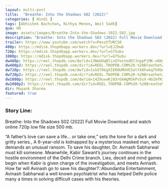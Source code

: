 ```yaml
---
layout: multi-post
title:  "Breathe: Into the Shadows S02 (2022)"
categories: [ Hindi ]
tags: [Abhishek Bachchan, Nithya Menen, Amit Sadh]
qua: HD
image: assets/images/Breathe-Into-the-Shadows-2022-S02.jpg
description: "Breathe: Into the Shadows S02 (2022) Full Movie Download and watch online 720p low file size 500 mb."
trailer: https://www.youtube.com/watch?v=PmszhTURCS0
480p: https://mdisk.thopdbapp.workers.dev/?url=EJ2hwb
720p: https://mdisk.thopdbapp.workers.dev/?url=G7Subv
1080p: https://mdisk.thopdbapp.workers.dev/?url=G7Subv
dw480p: https://reel.thopdb.com/dw?id=13NmUOqBIivQ7oxtedD7JnppPjMK-n6Ha
dw480p2: https://reel.thopdb.com/dir?id=REEL.THOPDB.COM%20-%20Breathe%20Into%20the%20Shadows%202022S02%20Hindi%20AMZN%20Web%20Series%20480p%20HDRip%20ESub%201.1GB.mkv
dw720p: https://reel.thopdb.com/dw?id=1sGd70bgXIER0UMUVE5alYX8FwkqTk9Ue
dw720p2: https://reel.thopdb.com/dir?id=REEL.THOPDB.COM%20-%20Breathe%20Into%20the%20Shadows%202022%20S02%20Hindi%20AMZN%20Web%20Series%20720p%20HDRip%20ESub%202.3GB.mkv
dw1080p: https://reel.thopdb.com/dw?id=14Z9uvwKj03rGkWgMSkPv5sX-HGImfHiw
dw1080p2: https://reel.thopdb.com/dir?id=REEL.THOPDB.COM%20-%20Breathe%20Into%20the%20Shadows%202022%20S02%20Hindi%20AMZN%20Web%20Series%201080p%20HDRip%20ESub%205GB.mkv
dir: Mayank Sharma
featured: true
---
```


### Story Line:
Breathe: Into the Shadows S02 (2022) Full Movie Download and watch online 720p low file size 500 mb.

“A father’s love can save a life… or take one,” sets the tone for a dark and gritty series., A 6-year-old is kidnapped by a mysterious masked man, who demands an unusual ransom. To save his daughter, Dr. Avinash Sabharwal must kill someone. Meanwhile, Kabir Sawant’s journey continues in the hostile environment of the Delhi Crime branch. Lies, deceit and mind games begin when Kabir is given charge of the investigation, and meets Avinash. How far will Avinash go to save his daughter?::Abundantia Entertainment, Avinash Sabharwal a well known psychiatrist who has helped Delhi police many a times in solving difficult cases with his theories.




